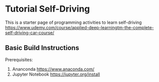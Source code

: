 # Tutorial Self-Driving

This is a starter page of programming activities to learn self-driving
https://www.udemy.com/course/applied-deep-learningtm-the-complete-self-driving-car-course/

## Basic Build Instructions
Prerequisites:
1. Ananconda https://www.anaconda.com/
2. Jupyter Notebook https://jupyter.org/install